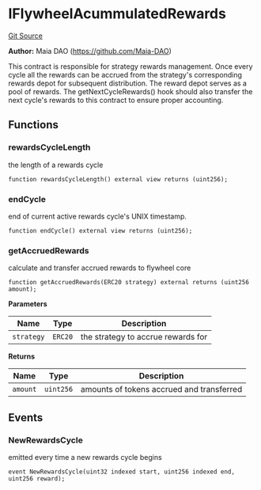# IFlywheelAcummulatedRewards
[Git Source](https://github.com/Maia-DAO/test-env-V2/blob/84b5f9e8695c91ddb02f27bb3dfb1c652f55ced4/rewards/interfaces/IFlywheelAcummulatedRewards.sol)

**Author:**
Maia DAO (https://github.com/Maia-DAO)

This contract is responsible for strategy rewards management.
Once every cycle all the rewards can be accrued from the strategy's corresponding rewards depot for subsequent distribution.
The reward depot serves as a pool of rewards.
The getNextCycleRewards() hook should also transfer the next cycle's rewards to this contract to ensure proper accounting.


## Functions
### rewardsCycleLength

the length of a rewards cycle


```solidity
function rewardsCycleLength() external view returns (uint256);
```

### endCycle

end of current active rewards cycle's UNIX timestamp.


```solidity
function endCycle() external view returns (uint256);
```

### getAccruedRewards

calculate and transfer accrued rewards to flywheel core


```solidity
function getAccruedRewards(ERC20 strategy) external returns (uint256 amount);
```
**Parameters**

|Name|Type|Description|
|----|----|-----------|
|`strategy`|`ERC20`|the strategy to accrue rewards for|

**Returns**

|Name|Type|Description|
|----|----|-----------|
|`amount`|`uint256`|amounts of tokens accrued and transferred|


## Events
### NewRewardsCycle
emitted every time a new rewards cycle begins


```solidity
event NewRewardsCycle(uint32 indexed start, uint256 indexed end, uint256 reward);
```

